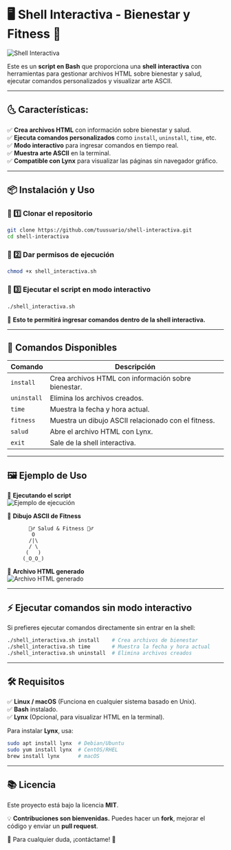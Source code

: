 # 🖥️ Shell Interactiva - Bienestar y Fitness 🚀

![Shell Interactiva](https://user-images.githubusercontent.com/000000/ejemplo-imagen-shell.png)

Este es un **script en Bash** que proporciona una **shell interactiva** con herramientas para gestionar archivos HTML sobre bienestar y salud, ejecutar comandos personalizados y visualizar arte ASCII.

---

## 🌜 Características:
✅ **Crea archivos HTML** con información sobre bienestar y salud.  
✅ **Ejecuta comandos personalizados** como `install`, `uninstall`, `time`, etc.  
✅ **Modo interactivo** para ingresar comandos en tiempo real.  
✅ **Muestra arte ASCII** en la terminal.  
✅ **Compatible con Lynx** para visualizar las páginas sin navegador gráfico.  

---

## 📦 Instalación y Uso

### 🔹 1️⃣ Clonar el repositorio
```bash
git clone https://github.com/tuusuario/shell-interactiva.git
cd shell-interactiva
```

### 🔹 2️⃣ Dar permisos de ejecución
```bash
chmod +x shell_interactiva.sh
```

### 🔹 3️⃣ Ejecutar el script en modo interactivo
```bash
./shell_interactiva.sh
```
📌 **Esto te permitirá ingresar comandos dentro de la shell interactiva.**  

---

## 📌 Comandos Disponibles

| Comando      | Descripción |
|-------------|------------|
| `install`   | Crea archivos HTML con información sobre bienestar. |
| `uninstall` | Elimina los archivos creados. |
| `time`      | Muestra la fecha y hora actual. |
| `fitness`   | Muestra un dibujo ASCII relacionado con el fitness. |
| `salud`     | Abre el archivo HTML con Lynx. |
| `exit`      | Sale de la shell interactiva. |

---

## 🖼️ Ejemplo de Uso

🔹 **Ejecutando el script**  
![Ejemplo de ejecución](https://user-images.githubusercontent.com/000000/ejemplo-ejecucion.png)

🔹 **Dibujo ASCII de Fitness**  
```
       🚴‍♂️ Salud & Fitness 🚴‍♂️
        O    
       /|\    
       / \    
      (   )  
     (_O_O_)  
```

🔹 **Archivo HTML generado**  
![Archivo HTML generado](https://user-images.githubusercontent.com/000000/ejemplo-html.png)

---

## ⚡ Ejecutar comandos sin modo interactivo

Si prefieres ejecutar comandos directamente sin entrar en la shell:

```bash
./shell_interactiva.sh install    # Crea archivos de bienestar
./shell_interactiva.sh time       # Muestra la fecha y hora actual
./shell_interactiva.sh uninstall  # Elimina archivos creados
```

---

## 🛠️ Requisitos

✅ **Linux / macOS** (Funciona en cualquier sistema basado en Unix).  
✅ **Bash** instalado.  
✅ **Lynx** (Opcional, para visualizar HTML en la terminal).  

Para instalar **Lynx**, usa:

```bash
sudo apt install lynx  # Debian/Ubuntu
sudo yum install lynx  # CentOS/RHEL
brew install lynx      # macOS
```

---

## 📚 Licencia
Este proyecto está bajo la licencia **MIT**.  

💡 **Contribuciones son bienvenidas.** Puedes hacer un **fork**, mejorar el código y enviar un **pull request**.

📩 Para cualquier duda, ¡contáctame! 🚀



